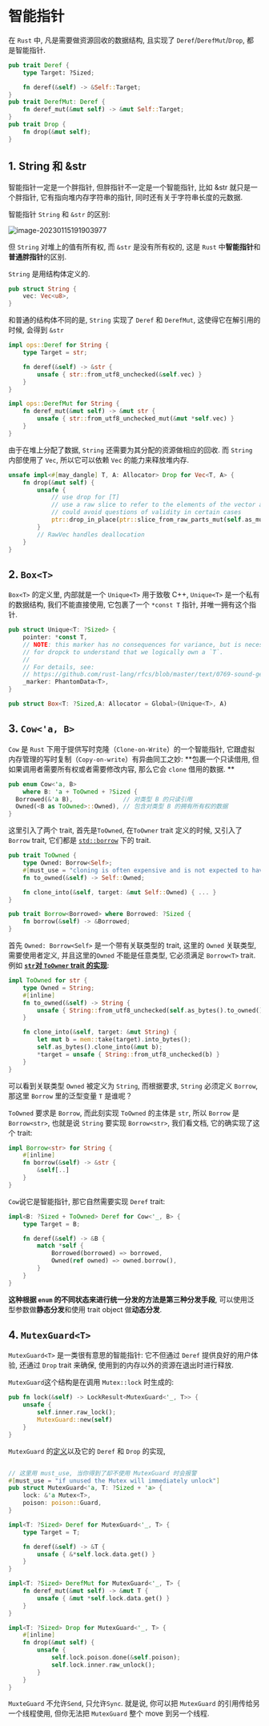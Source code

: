 # 智能指针

在 `Rust` 中, 凡是需要做资源回收的数据结构, 且实现了 `Deref`/`DerefMut`/`Drop`, 都是智能指针. 

```rust
pub trait Deref {
    type Target: ?Sized;

    fn deref(&self) -> &Self::Target;
}
pub trait DerefMut: Deref {
    fn deref_mut(&mut self) -> &mut Self::Target;
}
pub trait Drop {
    fn drop(&mut self);
}
```



## 1. String 和 &str

智能指针一定是一个胖指针, 但胖指针不一定是一个智能指针, 比如 &str 就只是一个胖指针, 它有指向堆内存字符串的指针, 同时还有关于字符串长度的元数据. 

智能指针 `String` 和 `&str` 的区别: 

![image-20230115191903977](http://imgur.thinkgos.cn/imgur/202301151919034.png)

但 `String` 对堆上的值有所有权, 而 `&str` 是没有所有权的, 这是 `Rust` 中**智能指针**和**普通胖指针**的区别. 

`String` 是用结构体定义的.

```rust
pub struct String {
    vec: Vec<u8>,
}
```

和普通的结构体不同的是, `String` 实现了 `Deref` 和 `DerefMut`, 这使得它在解引用的时候, 会得到 `&str`

```rust
impl ops::Deref for String {
    type Target = str;

    fn deref(&self) -> &str {
        unsafe { str::from_utf8_unchecked(&self.vec) }
    }
}

impl ops::DerefMut for String {
    fn deref_mut(&mut self) -> &mut str {
        unsafe { str::from_utf8_unchecked_mut(&mut *self.vec) }
    }
}
```

由于在堆上分配了数据, `String` 还需要为其分配的资源做相应的回收. 而 `String` 内部使用了 `Vec`, 所以它可以依赖 `Vec` 的能力来释放堆内存. 

```rust
unsafe impl<#[may_dangle] T, A: Allocator> Drop for Vec<T, A> {
    fn drop(&mut self) {
        unsafe {
            // use drop for [T]
            // use a raw slice to refer to the elements of the vector as weakest necessary type;
            // could avoid questions of validity in certain cases
            ptr::drop_in_place(ptr::slice_from_raw_parts_mut(self.as_mut_ptr(), self.len))
        }
        // RawVec handles deallocation
    }
}
```

## 2. `Box<T>`

`Box<T>` 的定义里, 内部就是一个 `Unique<T>` 用于致敬 C++, `Unique<T>` 是一个私有的数据结构, 我们不能直接使用, 它包裹了一个 `*const T` 指针, 并唯一拥有这个指针. 

```rust
pub struct Unique<T: ?Sized> {
    pointer: *const T,
    // NOTE: this marker has no consequences for variance, but is necessary
    // for dropck to understand that we logically own a `T`.
    //
    // For details, see:
    // https://github.com/rust-lang/rfcs/blob/master/text/0769-sound-generic-drop.md#phantom-data
    _marker: PhantomData<T>,
}

pub struct Box<T: ?Sized,A: Allocator = Global>(Unique<T>, A)
```

## 3. `Cow<'a, B>`

`Cow` 是 `Rust` 下用于提供写时克隆（`Clone-on-Write`）的一个智能指针, 它跟虚拟内存管理的写时复制（`Copy-on-write`）有异曲同工之妙: **包裹一个只读借用, 但如果调用者需要所有权或者需要修改内容, 那么它会 `clone` 借用的数据. **

```rust
pub enum Cow<'a, B> 
	where B: 'a + ToOwned + ?Sized {
  Borrowed(&'a B),  			// 对类型 B 的只读引用
  Owned(<B as ToOwned>::Owned), // 包含对类型 B 的拥有所有权的数据
}
```

这里引入了两个 trait, 首先是`ToOwned`, 在`ToOwner` trait 定义的时候, 又引入了 `Borrow` trait, 它们都是 [`std::borrow`](https://doc.rust-lang.org/std/borrow/index.html) 下的 trait.

```rust
pub trait ToOwned {
    type Owned: Borrow<Self>;
    #[must_use = "cloning is often expensive and is not expected to have side effects"]
    fn to_owned(&self) -> Self::Owned;

    fn clone_into(&self, target: &mut Self::Owned) { ... }
}

pub trait Borrow<Borrowed> where Borrowed: ?Sized {
    fn borrow(&self) -> &Borrowed;
}
```

首先 `Owned: Borrow<Self>` 是一个带有关联类型的 trait, 这里的 `Owned` 关联类型, 需要使用者定义, 并且这里的`Owned` 不能是任意类型, 它必须满足 `Borrow<T>` trait. 例如 [**`str`对 `ToOwner` trait 的实现**](https://doc.rust-lang.org/src/alloc/str.rs.html#215-227): 

```rust
impl ToOwned for str {
    type Owned = String;
    #[inline]
    fn to_owned(&self) -> String {
        unsafe { String::from_utf8_unchecked(self.as_bytes().to_owned()) }
    }

    fn clone_into(&self, target: &mut String) {
        let mut b = mem::take(target).into_bytes();
        self.as_bytes().clone_into(&mut b);
        *target = unsafe { String::from_utf8_unchecked(b) }
    }
}
```

可以看到关联类型 `Owned` 被定义为 `String`, 而根据要求, `String` 必须定义 `Borrow`, 那这里 `Borrow` 里的泛型变量 `T` 是谁呢？

`ToOwned` 要求是 `Borrow`, 而此刻实现 `ToOwned` 的主体是 `str`, 所以 `Borrow` 是 `Borrow<str>`, 也就是说 `String` 要实现 `Borrow<str>`, 我们看文档, 它的确实现了这个 trait: 

```rust
impl Borrow<str> for String {
    #[inline]
    fn borrow(&self) -> &str {
        &self[..]
    }
}
```

`Cow`说它是智能指针, 那它自然需要实现 `Deref` trait: 

```rust
impl<B: ?Sized + ToOwned> Deref for Cow<'_, B> {
    type Target = B;

    fn deref(&self) -> &B {
        match *self {
            Borrowed(borrowed) => borrowed,
            Owned(ref owned) => owned.borrow(),
        }
    }
}
```

**这种根据 `enum` 的不同状态来进行统一分发的方法是第三种分发手段**, 可以使用泛型参数做**静态分发**和使用 trait object 做**动态分发**. 

## 4. `MutexGuard<T>`

 `MutexGuard<T>` 是一类很有意思的智能指针: 它不但通过 `Deref` 提供良好的用户体验, 还通过 `Drop` trait 来确保, 使用到的内存以外的资源在退出时进行释放. 

`MutexGuard`这个结构是在调用 `Mutex::lock` 时生成的: 

```rust
pub fn lock(&self) -> LockResult<MutexGuard<'_, T>> {
    unsafe {
        self.inner.raw_lock();
        MutexGuard::new(self)
    }
}
```

`MutexGuard` 的[定义](https://doc.rust-lang.org/src/std/sync/mutex.rs.html#190-195)以及它的 `Deref` 和 `Drop` 的实现, 

```rust

// 这里用 must_use, 当你得到了却不使用 MutexGuard 时会报警
#[must_use = "if unused the Mutex will immediately unlock"]
pub struct MutexGuard<'a, T: ?Sized + 'a> {
    lock: &'a Mutex<T>,
    poison: poison::Guard,
}

impl<T: ?Sized> Deref for MutexGuard<'_, T> {
    type Target = T;

    fn deref(&self) -> &T {
        unsafe { &*self.lock.data.get() }
    }
}

impl<T: ?Sized> DerefMut for MutexGuard<'_, T> {
    fn deref_mut(&mut self) -> &mut T {
        unsafe { &mut *self.lock.data.get() }
    }
}

impl<T: ?Sized> Drop for MutexGuard<'_, T> {
    #[inline]
    fn drop(&mut self) {
        unsafe {
            self.lock.poison.done(&self.poison);
            self.lock.inner.raw_unlock();
        }
    }
}
```

`MuxteGuard` 不允许`Send`, 只允许`Sync`. 就是说, 你可以把 `MutexGuard` 的引用传给另一个线程使用, 但你无法把 `MutexGuard` 整个 move 到另一个线程.

 

